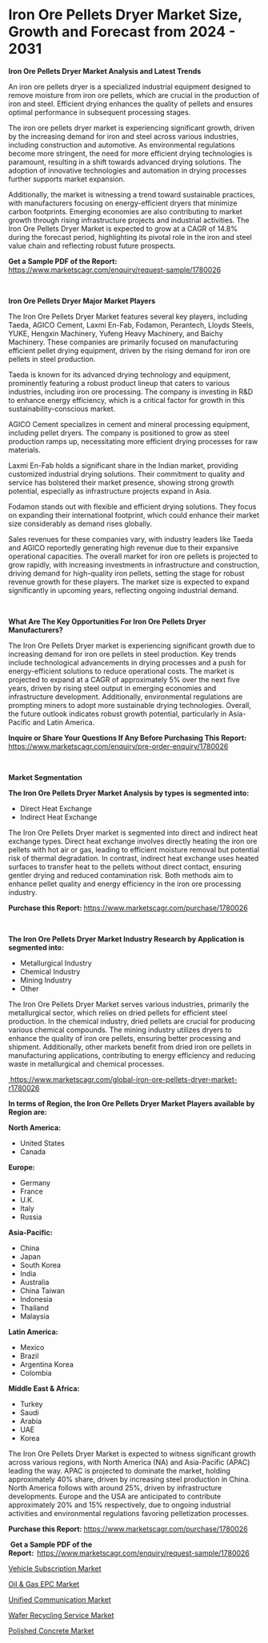 <p><h1>Iron Ore Pellets Dryer Market Size, Growth and Forecast from 2024 - 2031</h1></p><p><strong>Iron Ore Pellets Dryer Market Analysis and Latest Trends</strong></p>
<p><p>An iron ore pellets dryer is a specialized industrial equipment designed to remove moisture from iron ore pellets, which are crucial in the production of iron and steel. Efficient drying enhances the quality of pellets and ensures optimal performance in subsequent processing stages.</p><p>The iron ore pellets dryer market is experiencing significant growth, driven by the increasing demand for iron and steel across various industries, including construction and automotive. As environmental regulations become more stringent, the need for more efficient drying technologies is paramount, resulting in a shift towards advanced drying solutions. The adoption of innovative technologies and automation in drying processes further supports market expansion.</p><p>Additionally, the market is witnessing a trend toward sustainable practices, with manufacturers focusing on energy-efficient dryers that minimize carbon footprints. Emerging economies are also contributing to market growth through rising infrastructure projects and industrial activities. The Iron Ore Pellets Dryer Market is expected to grow at a CAGR of 14.8% during the forecast period, highlighting its pivotal role in the iron and steel value chain and reflecting robust future prospects.</p></p>
<p><strong>Get a Sample PDF of the Report:&nbsp;</strong> <a href="https://www.marketscagr.com/enquiry/request-sample/1780026?utm_campaign=1545&utm_medium=2&utm_source=Github&utm_content=ia&utm_term=09102024&utm_id=iron-ore-pellets-dryer">https://www.marketscagr.com/enquiry/request-sample/1780026</a></p>
<p>&nbsp;</p>
<p><strong>Iron Ore Pellets Dryer Major Market Players</strong></p>
<p><p>The Iron Ore Pellets Dryer Market features several key players, including Taeda, AGICO Cement, Laxmi En-Fab, Fodamon, Perantech, Lloyds Steels, YUKE, Hengxin Machinery, Yufeng Heavy Machinery, and Baichy Machinery. These companies are primarily focused on manufacturing efficient pellet drying equipment, driven by the rising demand for iron ore pellets in steel production.</p><p>Taeda is known for its advanced drying technology and equipment, prominently featuring a robust product lineup that caters to various industries, including iron ore processing. The company is investing in R&D to enhance energy efficiency, which is a critical factor for growth in this sustainability-conscious market.</p><p>AGICO Cement specializes in cement and mineral processing equipment, including pellet dryers. The company is positioned to grow as steel production ramps up, necessitating more efficient drying processes for raw materials.</p><p>Laxmi En-Fab holds a significant share in the Indian market, providing customized industrial drying solutions. Their commitment to quality and service has bolstered their market presence, showing strong growth potential, especially as infrastructure projects expand in Asia.</p><p>Fodamon stands out with flexible and efficient drying solutions. They focus on expanding their international footprint, which could enhance their market size considerably as demand rises globally.</p><p>Sales revenues for these companies vary, with industry leaders like Taeda and AGICO reportedly generating high revenue due to their expansive operational capacities. The overall market for iron ore pellets is projected to grow rapidly, with increasing investments in infrastructure and construction, driving demand for high-quality iron pellets, setting the stage for robust revenue growth for these players. The market size is expected to expand significantly in upcoming years, reflecting ongoing industrial demand.</p></p>
<p>&nbsp;</p>
<p><strong>What Are The Key Opportunities For Iron Ore Pellets Dryer Manufacturers?</strong></p>
<p><p>The Iron Ore Pellets Dryer market is experiencing significant growth due to increasing demand for iron ore pellets in steel production. Key trends include technological advancements in drying processes and a push for energy-efficient solutions to reduce operational costs. The market is projected to expand at a CAGR of approximately 5% over the next five years, driven by rising steel output in emerging economies and infrastructure development. Additionally, environmental regulations are prompting miners to adopt more sustainable drying technologies. Overall, the future outlook indicates robust growth potential, particularly in Asia-Pacific and Latin America.</p></p>
<p><strong>Inquire or Share Your Questions If Any Before Purchasing This Report:</strong> <a href="https://www.marketscagr.com/enquiry/pre-order-enquiry/1780026?utm_campaign=1545&utm_medium=2&utm_source=Github&utm_content=ia&utm_term=09102024&utm_id=iron-ore-pellets-dryer">https://www.marketscagr.com/enquiry/pre-order-enquiry/1780026</a></p>
<p>&nbsp;</p>
<p><strong>Market Segmentation</strong></p>
<p><strong>The Iron Ore Pellets Dryer Market Analysis by types is segmented into:</strong></p>
<p><ul><li>Direct Heat Exchange</li><li>Indirect Heat Exchange</li></ul></p>
<p><p>The Iron Ore Pellets Dryer market is segmented into direct and indirect heat exchange types. Direct heat exchange involves directly heating the iron ore pellets with hot air or gas, leading to efficient moisture removal but potential risk of thermal degradation. In contrast, indirect heat exchange uses heated surfaces to transfer heat to the pellets without direct contact, ensuring gentler drying and reduced contamination risk. Both methods aim to enhance pellet quality and energy efficiency in the iron ore processing industry.</p></p>
<p><strong>Purchase this Report:&nbsp;</strong><a href="https://www.marketscagr.com/purchase/1780026?utm_campaign=1545&utm_medium=2&utm_source=Github&utm_content=ia&utm_term=09102024&utm_id=iron-ore-pellets-dryer">https://www.marketscagr.com/purchase/1780026</a></p>
<p>&nbsp;</p>
<p><strong>The Iron Ore Pellets Dryer Market Industry Research by Application is segmented into:</strong></p>
<p><ul><li>Metallurgical Industry</li><li>Chemical Industry</li><li>Mining Industry</li><li>Other</li></ul></p>
<p><p>The Iron Ore Pellets Dryer Market serves various industries, primarily the metallurgical sector, which relies on dried pellets for efficient steel production. In the chemical industry, dried pellets are crucial for producing various chemical compounds. The mining industry utilizes dryers to enhance the quality of iron ore pellets, ensuring better processing and shipment. Additionally, other markets benefit from dried iron ore pellets in manufacturing applications, contributing to energy efficiency and reducing waste in metallurgical and chemical processes.</p></p>
<p><a href="https://www.marketscagr.com/global-iron-ore-pellets-dryer-market-r1780026?utm_campaign=1545&utm_medium=2&utm_source=Github&utm_content=ia&utm_term=09102024&utm_id=iron-ore-pellets-dryer">&nbsp;https://www.marketscagr.com/global-iron-ore-pellets-dryer-market-r1780026</a></p>
<p><strong>In terms of Region, the Iron Ore Pellets Dryer Market Players available by Region are:</strong></p>
<p>
    <p> <strong> North America: </strong>
        <ul>
            <li>United States</li>
            <li>Canada</li>
        </ul>
        </p> 
    <p> <strong> Europe: </strong>
        <ul>
            <li>Germany</li>
            <li>France</li>
            <li>U.K.</li>
            <li>Italy</li>
            <li>Russia</li>
        </ul>
        </p> 
    <p> <strong> Asia-Pacific: </strong>
        <ul>
            <li>China</li>
            <li>Japan</li>
            <li>South Korea</li>
            <li>India</li>
            <li>Australia</li>
            <li>China Taiwan</li>
            <li>Indonesia</li>
            <li>Thailand</li>
            <li>Malaysia</li>
        </ul>
        </p> 
    <p> <strong> Latin America: </strong>
        <ul>
            <li>Mexico</li>
            <li>Brazil</li>
            <li>Argentina Korea</li>
            <li>Colombia</li>
        </ul>
        </p> 
    <p> <strong> Middle East & Africa: </strong>
        <ul>
            <li>Turkey</li>
            <li>Saudi</li>
            <li>Arabia</li>
            <li>UAE</li>
            <li>Korea</li>
        </ul>
    </p>
    </p>
<p><p>The Iron Ore Pellets Dryer Market is expected to witness significant growth across various regions, with North America (NA) and Asia-Pacific (APAC) leading the way. APAC is projected to dominate the market, holding approximately 40% share, driven by increasing steel production in China. North America follows with around 25%, driven by infrastructure developments. Europe and the USA are anticipated to contribute approximately 20% and 15% respectively, due to ongoing industrial activities and environmental regulations favoring pelletization processes.</p></p>
<p><strong>Purchase this Report: </strong><a href="https://www.marketscagr.com/purchase/1780026?utm_campaign=1545&utm_medium=2&utm_source=Github&utm_content=ia&utm_term=09102024&utm_id=iron-ore-pellets-dryer">https://www.marketscagr.com/purchase/1780026</a></p>
<p>&nbsp;<strong>Get a Sample PDF of the Report:&nbsp;&nbsp;</strong><a href="https://www.marketscagr.com/enquiry/request-sample/1780026?utm_campaign=1545&utm_medium=2&utm_source=Github&utm_content=ia&utm_term=09102024&utm_id=iron-ore-pellets-dryer">https://www.marketscagr.com/enquiry/request-sample/1780026</a></p>
<p><strong></strong></p>
<p><p><a href="https://www.linkedin.com/pulse/vehicle-subscription-market-research-report-exploring-ikeff?trackingId=zgHp9eMLR4eaZbcXD859wA%3D%3D&utm_campaign=1545&utm_medium=2&utm_source=Github&utm_content=ia&utm_term=09102024&utm_id=iron-ore-pellets-dryer">Vehicle Subscription Market</a></p><p><a href="https://www.linkedin.com/pulse/oil-gas-epc-market-share-analysis-growth-trends-forecasts-lu3cc?utm_campaign=1545&utm_medium=2&utm_source=Github&utm_content=ia&utm_term=09102024&utm_id=iron-ore-pellets-dryer">Oil & Gas EPC Market</a></p><p><a href="https://www.linkedin.com/pulse/driving-market-forces-unified-communication-trends-future-a00ff?trackingId=Pkw5KvmiRL%2BlZWE6M%2BTk3A%3D%3D&utm_campaign=1545&utm_medium=2&utm_source=Github&utm_content=ia&utm_term=09102024&utm_id=iron-ore-pellets-dryer">Unified Communication Market</a></p><p><a href="https://github.com/MaryNelson695/Market-Research-Report-List-1/blob/main/wafer-recycling-service-market.md?utm_campaign=1545&utm_medium=2&utm_source=Github&utm_content=ia&utm_term=09102024&utm_id=iron-ore-pellets-dryer">Wafer Recycling Service Market</a></p><p><a href="https://www.linkedin.com/pulse/polished-concrete-market-size-growth-trends-statistics-forecasts-d8xrf?utm_campaign=1545&utm_medium=2&utm_source=Github&utm_content=ia&utm_term=09102024&utm_id=iron-ore-pellets-dryer">Polished Concrete Market</a></p></p>